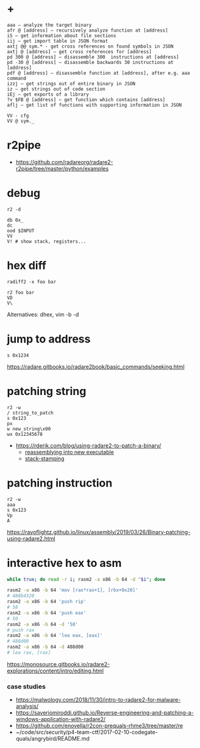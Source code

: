 # +

```
aaa – analyze the target binary
afr @ [address] – recursively analyze function at [address]
iS – get information about file sections
iij – get import table in JSON format
axtj @@ sym.* - get cross references on found symbols in JSON
axtj @ [address] – get cross references for [address]
pd 300 @ [address] – disassemble 300  instructions at [address]
pd -30 @ [address] – disassemble backwards 30 instructions at [address]
pdf @ [address] – disassemble function at [address], after e.g. aaa command
izzj – get strings out of entire binary in JSON
iz – get strings out of code section
iEj – get exports of a library
?v $FB @ [address] – get function which contains [address]
aflj – get list of functions with supporting information in JSON

VV - cfg
VV @ sym._
```

# r2pipe

- https://github.com/radareorg/radare2-r2pipe/tree/master/python/examples

# debug

```
r2 -d

db 0x_
dc
ood $INPUT
VV
V! # show stack, registers...
```

# hex diff

```
radiff2 -x foo bar

r2 foo bar
VD
V\
```

Alternatives: dhex, vim -b -d

# jump to address

```
s 0x1234
```

https://radare.gitbooks.io/radare2book/basic_commands/seeking.html

# patching string

```
r2 -w
/ string_to_patch
s 0x123
px
w new_string\x00
wx 0x12345678
```

- https://rderik.com/blog/using-radare2-to-patch-a-binary/
    - [reassemblying into new executable](https://www.reddit.com/r/ReverseEngineering/comments/egsj3c/beginners_patching_a_binary_example/fcl6exy/?utm_source=share&utm_medium=web2x)
    - [stack-stamping](https://grammatech.github.io/gtirb/md_stack-stamp.html)

# patching instruction

```
r2 -w
aaa
s 0x123
Vp
A
```

https://rayoflightz.github.io/linux/assembly/2019/03/26/Binary-patching-using-radare2.html

# interactive hex to asm

```bash
while true; do read -r i; rasm2 -a x86 -b 64 -d "$i"; done

rasm2 -a x86 -b 64 'mov [rax*rax+1], [rbx+0x20]'
# 488b4320
rasm2 -a x86 -b 64 'push rip'
# 58
rasm2 -a x86 -b 64 'push eax'
# 50
rasm2 -a x86 -b 64 -d '50'
# push rax
rasm2 -a x86 -b 64 'lea eax, [eax]'
# 488d00
rasm2 -a x86 -b 64 -d 488d00
# lea rax, [rax]
```

https://monosource.gitbooks.io/radare2-explorations/content/intro/editing.html

### case studies

- https://malwology.com/2018/11/30/intro-to-radare2-for-malware-analysis/
- https://saveriomiroddi.github.io/Reverse-engineering-and-patching-a-windows-application-with-radare2/
- https://github.com/enovella/r2con-prequals-rhme3/tree/master/re
- ~/code/src/security/p4-team-ctf/2017-02-10-codegate-quals/angrybird/README.md
